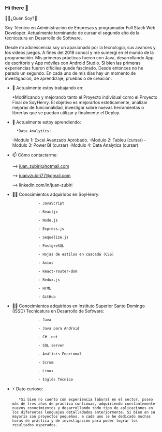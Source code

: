 ### Hi there 👋

🙋‍♂️¿Quén Soy?🧑

Soy Técnico en Administración de Empresas y programador Full Stack Web Developer. Actualmente terminando de cursar el segundo año de la tecnicatura en Desarrollo de Software.

Desde mi adolescencia soy un apasionado por la tecnología, sus avances y los videos juegos. A fines del 2019  conocí y me sumergí en el mundo de la programación. Mis primeras prácticas fueron con Java, desarrollando App de escritorio y App móviles con Android Studio. Si bien las primeras experiencias fueron difíciles quede fascinado. Desde entonces no he parado un segundo. En cada uno de mís días hay un momento de investigacíon, de aprendizaje, pruebas o de creación.

- 🔭 Actualmente estoy trabajando en:

     *Modificando y mejorando tanto el Proyecto individual como el Proyecto Final de SoyHenry. El objetivo es mejorarlos esteticamente, analizar  mejoras de funcionalidad, investigar sobre nuevas herramientas o librerías que se puedan utilizar y finalmente el Deploy.

- 🌱 Actualmente estoy aprendiendo:
  
        *Data Analytics:
     -Modulo 1: Excel Avanzado Aprobado.
      -Modulo 2: Tableu (cursar)
       -Modulo 3: Power BI (cursar)
        -Modulo 4: Data Analytics (cursar)
                 
- 📫 Cómo contactarme:
  
     --> juan_zubiri@hotmail.com
  
     --> juanvzubiri77@gmail.com

     --> linkedin.com/in/juan-zubiri

- 👨‍💻 Conocimientos adquiridos en SoyHenry:
 
                  - JavaScript
  
                  - Reactjs
  
                  - Node.js
  
                  - Express.js
  
                  - Sequelize.js
  
                  - PostgreSQL
  
                  - Hojas de estilos en cascada (CSS)
  
                  - Axios
  
                  - React-router-dom
  
                  - Redux.js
  
                  - HTML
  
                  - GitHub
  
- 👨‍💻 Conocimientos adquiridos en Instituto Superior Santo Domingo (ISSD) Tecnicatura en Desarrollo de Software:
  
                  - Java
  
                  - Java para Android
  
                  - C# .net
  
                  - SQL server
  
                  - Análisis Funcional
  
                  - Scrum
  
                  - Linux
  
                  - Inglés Técnico
                      
- ⚡ Dato curioso:

         *Si bien no cuento con experiencia laboral en el sector, poseo más de tres años de practica continuas, adquiriendo constantemente nuevos conocimientos y desarrollando todo tipo de aplicaciones en los diferentes lenguajes detalladados anteriormente. Si bien en su mayoría son proyectos pequeños, a cada uno le he dedicado muchas horas de práctica y de investigación para poder lograr los resultados esperados.


  


